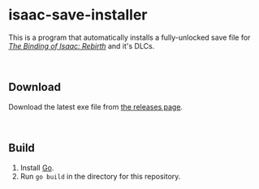 # isaac-save-installer

This is a program that automatically installs a fully-unlocked save file for *[The Binding of Isaac: Rebirth](https://store.steampowered.com/app/250900/The_Binding_of_Isaac_Rebirth/)* and it's DLCs.

<br />

## Download

Download the latest exe file from [the releases page](https://github.com/Zamiell/isaac-save-installer/releases).

<br />

## Build

1) Install [Go](https://golang.org/).
2) Run `go build` in the directory for this repository.
